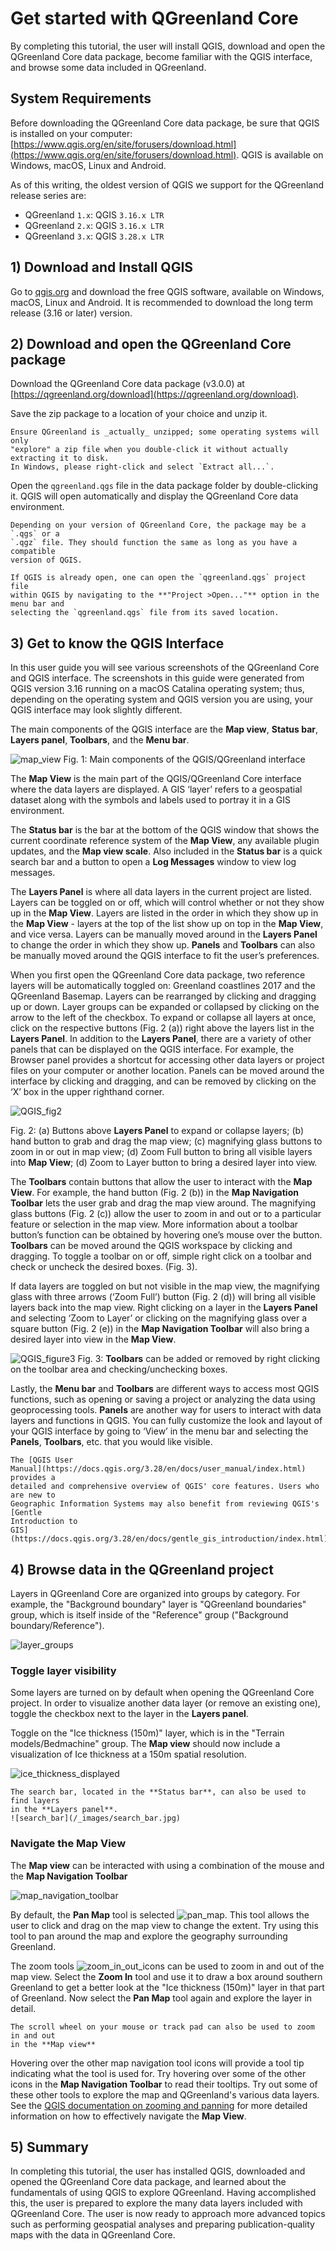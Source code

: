 # Get started with QGreenland Core

By completing this tutorial, the user will install QGIS, download and open the
QGreenland Core data package, become familiar with the QGIS interface, and browse
some data included in QGreenland.

## System Requirements

Before downloading the QGreenland Core data package, be sure that QGIS is
installed on your computer:
[https://www.qgis.org/en/site/forusers/download.html](https://www.qgis.org/en/site/forusers/download.html). QGIS
is available on Windows, macOS, Linux and Android.

As of this writing, the oldest version of QGIS we support for the QGreenland release
series are:

* QGreenland `1.x`: QGIS `3.16.x LTR`
* QGreenland `2.x`: QGIS `3.16.x LTR`
* QGreenland `3.x`: QGIS `3.28.x LTR`


## 1) Download and Install QGIS

Go to [qgis.org](https://qgis.org) and download the free QGIS software,
available on Windows, macOS, Linux and Android. It is recommended to download
the long term release (3.16 or later) version.

## 2) Download and open the QGreenland Core package

Download the QGreenland Core data package (v3.0.0) at
[https://qgreenland.org/download](https://qgreenland.org/download).

Save the zip package to a location of your choice and unzip it. 

```{warning}
Ensure QGreenland is _actually_ unzipped; some operating systems will only
"explore" a zip file when you double-click it without actually extracting it to disk.
In Windows, please right-click and select `Extract all...`.
```

Open the `qgreenland.qgs` file in the data package folder by double-clicking
it. QGIS will open automatically and display the QGreenland Core data
environment.


```{note}
Depending on your version of QGreenland Core, the package may be a `.qgs` or a
`.qgz` file. They should function the same as long as you have a compatible
version of QGIS.
```


```{note}
If QGIS is already open, one can open the `qgreenland.qgs` project file
within QGIS by navigating to the **"Project >Open..."** option in the menu bar and
selecting the `qgreenland.qgs` file from its saved location.
```


## 3) Get to know the QGIS Interface

In this user guide you will see various screenshots of the QGreenland Core and QGIS interface.
The screenshots in this guide were generated from QGIS version 3.16 running on a macOS
Catalina operating system; thus, depending on the operating system and QGIS version you
are using, your QGIS interface may look slightly different.

The main components of the QGIS interface are the **Map view**, **Status bar**, **Layers panel**, 
**Toolbars**, and the **Menu bar**. 

![map_view](/_images/map_view.jpg)
Fig. 1: Main components of the QGIS/QGreenland interface

The **Map View** is the main part of the QGIS/QGreenland Core interface where the data layers are
displayed. A GIS ‘layer’ refers to a geospatial dataset along with the symbols and labels used
to portray it in a GIS environment.

The **Status bar** is the bar at the bottom of the QGIS window that shows
the current coordinate reference system of the **Map View**, any available plugin
updates, and the **Map view scale**. Also included in the **Status bar** is a quick
search bar and a button to open a **Log Messages** window to view log messages.

The **Layers Panel** is where all data layers in the current project are
listed. Layers can be toggled on or off, which will control whether or not they
show up in the **Map View**. Layers are listed in the order in which they show up in
the **Map View** - layers at the top of the list show up on top in the **Map View**, and
vice versa. Layers can be manually moved around in the **Layers Panel** to change
the order in which they show up. **Panels** and **Toolbars** can also be manually moved
around the QGIS interface to fit the user’s preferences. 

When you first open the QGreenland Core data package, two reference layers will be automatically toggled on: Greenland coastlines 2017 and the QGreenland Basemap. Layers can be rearranged by clicking and dragging up or down. Layer groups can be expanded or collapsed by clicking on the arrow to the left of the checkbox. To expand or collapse all layers at once, click on the respective buttons (Fig. 2 (a)) right above the layers list in the **Layers Panel**. In addition to the **Layers Panel**, there are a variety of other panels that can be displayed on the QGIS interface. For example, the Browser panel provides a shortcut for accessing other data layers or project files on your computer or another location. Panels can be moved around the interface by clicking and dragging, and can be removed by clicking on the ‘X’ box in the upper righthand corner.

![QGIS_fig2](/_images/QGIS_fig2.png)

Fig. 2: (a) Buttons above **Layers Panel** to expand or collapse layers; (b) hand button to grab and drag the map view; (c) magnifying glass buttons to zoom in or out in map view; (d) Zoom Full button to bring all visible layers into **Map View**; (d) Zoom to Layer button to bring a desired layer into view. 

The **Toolbars** contain buttons that allow the user to interact with the **Map View**. For example, the hand button (Fig. 2 (b)) in the **Map Navigation Toolbar** lets the user grab and drag the map view around. The magnifying glass buttons (Fig. 2 (c)) allow the user to zoom in and out or to a particular feature or
selection in the map view. More information about a toolbar button’s function can be obtained by hovering one’s mouse over the button. **Toolbars** can be moved around the QGIS workspace by clicking and dragging. To toggle a toolbar on or off, simple right click on a toolbar and check or uncheck the desired boxes. (Fig. 3).

If data layers are toggled on but not visible in the map view, the magnifying glass with three arrows (‘Zoom Full’) button (Fig. 2 (d)) will bring all visible layers back into the map view.
Right clicking on a layer in the **Layers Panel** and selecting ‘Zoom to Layer’ or clicking on the magnifying glass over a square button (Fig. 2 (e)) in the **Map Navigation Toolbar** will also bring a desired layer into view in the **Map View**.

![QGIS_figure3](/_images/QGIS_figure3.png)
Fig. 3: **Toolbars** can be added or removed by right clicking on the toolbar area and checking/unchecking boxes.

Lastly, the **Menu bar** and **Toolbars** are different ways to access most QGIS functions, such
as opening or saving a project or analyzing the data using geoprocessing
tools. **Panels** are another way for users to interact with data layers and
functions in QGIS. You can fully customize the look and layout of your QGIS interface by going to ‘View’ in the menu bar and selecting the **Panels**, **Toolbars**, etc. that you would like visible.


```{note}
The [QGIS User
Manual](https://docs.qgis.org/3.28/en/docs/user_manual/index.html) provides a
detailed and comprehensive overview of QGIS' core features. Users who are new to
Geographic Information Systems may also benefit from reviewing QGIS's [Gentle
Introduction to
GIS](https://docs.qgis.org/3.28/en/docs/gentle_gis_introduction/index.html)
```


## 4) Browse data in the QGreenland project

Layers in QGreenland Core are organized into groups by category. For example, the
"Background boundary" layer is "QGreenland boundaries" group, which is itself
inside of the "Reference" group ("Background boundary/Reference").

![layer_groups](/_images/layer_groups.jpg)

### Toggle layer visibility

Some layers are turned on by default when opening the QGreenland Core project. In order to
visualize another data layer (or remove an existing one), toggle the checkbox
next to the layer in the **Layers panel**.

Toggle on the "Ice thickness (150m)" layer, which is in the "Terrain
models/Bedmachine" group. The **Map view** should now include a visualization of
Ice thickness at a 150m spatial resolution.

![ice_thickness_displayed](/_images/ice_thickness_displayed.jpg)


```{note}
The search bar, located in the **Status bar**, can also be used to find layers
in the **Layers panel**.
![search_bar](/_images/search_bar.jpg)
```


### Navigate the Map View

The **Map view** can be interacted with using a combination of the mouse and the
**Map Navigation Toolbar**

![map_navigation_toolbar](/_images/map_navigation_toolbar.jpg)

By default, the **Pan Map** tool is selected
![pan_map](/_images/pan_map.jpg). This tool allows the user to click and drag on
the map view to change the extent. Try using this tool to pan around the map and
explore the geography surrounding Greenland.

The zoom tools ![zoom_in_out_icons](/_images/zoom_in_out_icons.jpg) can be used
to zoom in and out of the map view. Select the **Zoom In** tool and use it to
draw a box around southern Greenland to get a better look at the "Ice thickness
(150m)" layer in that part of Greenland. Now select the **Pan Map** tool again
and explore the layer in detail.

```{note}
The scroll wheel on your mouse or track pad can also be used to zoom in and out
in the **Map view**
```

Hovering over the other map navigation tool icons will provide a tool tip
indicating what the tool is used for. Try hovering over some of the other icons
in the **Map Navigation Toolbar** to read their tooltips. Try out some of these
other tools to explore the map and QGreenland's various data layers. See the
[QGIS documentation on zooming and
panning](https://docs.qgis.org/3.28/en/docs/user_manual/introduction/general_tools.html#zooming-and-panning)
for more detailed information on how to effectively navigate the **Map View**.


## 5) Summary

In completing this tutorial, the user has installed QGIS, downloaded and opened
the QGreenland Core data package, and learned about the fundamentals of using QGIS to
explore QGreenland. Having accomplished this, the user is prepared to explore
the many data layers included with QGreenland Core. The user is now ready to approach
more advanced topics such as performing geospatial analyses and preparing
publication-quality maps with the data in QGreenland Core.
